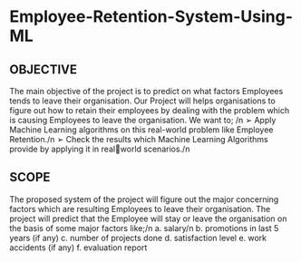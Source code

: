 # Employee-Retention-System-Using-ML

## OBJECTIVE
The main objective of the project is to predict on what factors Employees tends to leave their organisation. 
Our Project will helps organisations to figure out how to retain their employees by dealing with the problem which is causing Employees to leave the organisation.
We want to; /n
➢ Apply Machine Learning algorithms on this real-world problem like Employee Retention./n
➢ Check the results which Machine Learning Algorithms provide by applying it in realworld scenarios./n

## SCOPE
The proposed system of the project will figure out the major concerning factors which are resulting Employees to leave their organisation.
The project will predict that the Employee will stay or leave the organisation on the basis of some major factors like;/n
a. salary/n
b. promotions in last 5 years (if any)
c. number of projects done
d. satisfaction level
e. work accidents (if any)
f. evaluation report




